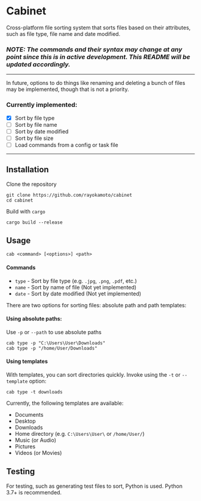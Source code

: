 # Cabinet
Cross-platform file sorting system that sorts files based on their attributes, such as file type,
file name and date modified.

### *NOTE: The commands and their syntax may change at any point since this is in active development. This README will be updated accordingly.*

---

In future, options to do things like renaming and deleting a bunch of files may be implemented,
though that is not a priority.

### Currently implemented:
* [x] Sort by file type
* [ ] Sort by file name
* [ ] Sort by date modified
* [ ] Sort by file size
* [ ] Load commands from a config or task file

---

## Installation
Clone the repository 
```
git clone https://github.com/rayokamoto/cabinet
cd cabinet
```
Build with `cargo`
```
cargo build --release
```

## Usage
```
cab <command> [<options>] <path>
```
#### Commands
* `type` - Sort by file type (e.g. `.jpg`, `.png`, `.pdf`, etc.)
* `name` - Sort by name of file (Not yet implemented)
* `date` - Sort by date modified (Not yet implemented)

There are two options for sorting files: absolute path and path templates:
#### Using absolute paths:
Use `-p` or `--path` to use absolute paths
```
cab type -p "C:\Users\User\Downloads"
cab type -p "/home/User/Downloads"
```
#### Using templates
With templates, you can sort directories quickly. Invoke using the `-t` or `--template` option:
```
cab type -t downloads
```
Currently, the following templates are available:
* Documents
* Desktop
* Downloads
* Home directory (e.g. `C:\Users\User\` or `/home/User/`)
* Music (or Audio)
* Pictures
* Videos (or Movies)


## Testing
For testing, such as generating test files to sort, Python is used. Python 3.7+ is recommended.
